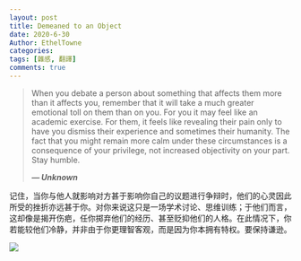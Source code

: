 ```yaml
---
layout: post
title: Demeaned to an Object
date: 2020-6-30
Author: EthelTowne
categories: 
tags: [雜感, 翻譯]
comments: true
--- 
```


> When you debate a person about something that affects them more than it affects you, remember that it will take a much greater emotional toll on them than on you. For you it may feel like an academic exercise. For them, it feels like revealing their pain only to have you dismiss their experience and sometimes their humanity. The fact that you might remain more calm under these circumstances is a consequence of your privilege, not increased objectivity on your part. Stay humble.
> 
> ___— Unknown___

记住，当你与他人就影响对方甚于影响你自己的议题进行争辩时，他们的心灵因此所受的挫折亦远甚于你。对你来说这只是一场学术讨论、思维训练；于他们而言，这却像是揭开伤疤，任你掷弃他们的经历、甚至贬抑他们的人格。在此情况下，你若能较他们冷静，并非由于你更理智客观，而是因为你本拥有特权。要保持谦逊。

![](https://ethelt238209292.files.wordpress.com/2020/06/1.png)

